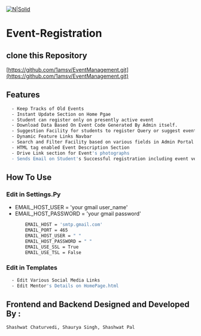 
  [![N|Solid](https://cdn.iconscout.com/icon/free/png-256/django-13-1175187.png)](https://github.com/1amsv/EventManagement.git)
# Event-Registration
## clone this Repository 

   [https://github.com/1amsv/EventManagement.git](https://github.com/1amsv/EventManagement.git)
    
## Features

```sh
  - Keep Tracks of Old Events 
  - Instant Update Section on Home Pgae
  - Student can register only on presently active event 
  - Download Data Based On Event Code Generated By Admin itself.
  - Suggestion Facility for students to register Query or suggest event.
  - Dynamic Feature Links Navbar 
  - Search and Filter Facility based on various fields in Admin Portal 
  - HTML tag enabled Event Description Section
  - Drive Link section for Event's photographs
  - Sends Email on Student's Successful registration including event venue and timing Details
```

## How To Use

  ### Edit in Settings.Py
  - EMAIL_HOST_USER = 'your gmail user_name'
  - EMAIL_HOST_PASSWORD = 'your gmail password'
```sh
       EMAIL_HOST = 'smtp.gmail.com'
       EMAIL_PORT = 465
       EMAIL_HOST_USER = " "
       EMAIL_HOST_PASSWORD = " "
       EMAIL_USE_SSL = True
       EMAIL_USE_TSL = False
```
  ### Edit in Templates
  ```sh
    - Edit Various Social Media Links
    - Edit Mentor's Details on HomePage.html
  ```
  
  ## Frontend and Backend Designed and Developed By : 
   
    Shashwat Chaturvedi, Shaurya Singh, Shashwat Pal   
